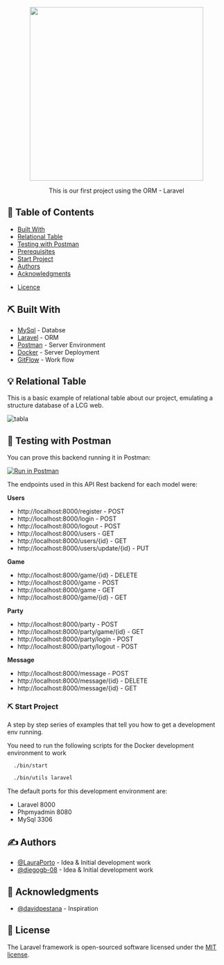 <p align="center"><a href="https://laravel.com" target="_blank"><img src="https://raw.githubusercontent.com/laravel/art/master/logo-lockup/5%20SVG/2%20CMYK/1%20Full%20Color/laravel-logolockup-cmyk-red.svg" width="400"></a></p>


<p align="center"> This is our first project using the ORM - Laravel
    <br> 
</p>



## 📝 Table of Contents

- [Built With](#built)
- [Relational Table](#relational_table)
- [Testing with Postman](#testing)
- [Prerequisites](#prerequisites)
- [Start Project](#start-project)
- [Authors](#authors)
- [Acknowledgments](#acknowledgments)
<!-- - [Git Flow](#gitFlow) -->
- [Licence](#License)


## ⛏️ Built With <a name = "built"></a>

- [MySql](https://www.mysql.com/) - Databse
- [Laravel](https://laravel.com/) - ORM
- [Postman](https://learning.postman.com/docs/getting-started/introduction/) - Server Environment
- [Docker](https://docs.docker.com/) - Server Deployment
- [GitFlow](https://www.atlassian.com/es/git/tutorials/comparing-workflows/gitflow-workflow) - Work flow




## 💡 Relational Table <a name = "relational_table"></a>

This is a basic example of relational table about our project, emulating a structure database of a LCG web. 

![tabla](https://user-images.githubusercontent.com/77154578/115294688-321f3780-a159-11eb-9cb4-f73bba550630.png)



## 🎈 Testing with Postman <a name="testing"></a>

You can prove this backend running it in Postman: 

[![Run in Postman](https://run.pstmn.io/button.svg)](https://app.getpostman.com/run-collection/240745e8fa1d32750cbd?action=collection%2Fimport)

The endpoints used in this API Rest backend for each model were: 

<strong>Users</strong>
- http://localhost:8000/register - POST
- http://localhost:8000/login - POST
- http://localhost:8000/logout - POST
- http://localhost:8000/users - GET
- http://localhost:8000/users/{id} - GET
- http://localhost:8000/users/update/{id} - PUT

<strong>Game</strong>
- http://localhost:8000/game/{id} - DELETE
- http://localhost:8000/game - POST
- http://localhost:8000/game - GET
- http://localhost:8000/game/{id} - GET

<strong>Party</strong>
- http://localhost:8000/party - POST
- http://localhost:8000/party/game/{id} - GET
- http://localhost:8000/party/login - POST
- http://localhost:8000/party/logout - POST

<strong>Message</strong>
- http://localhost:8000/message - POST
- http://localhost:8000/message/{id} - DELETE
- http://localhost:8000/message/{id} - GET



###  ⛏️  Start Project <a name="start-project"></a>

A step by step series of examples that tell you how to get a development env running.

You need to run the following scripts for the Docker development environment to work

```bash
  ./bin/start
```

```bash
  ./bin/utils laravel
```

The default ports for this development environment are:
- Laravel 8000
- Phpmyadmin 8080
- MySql 3306

<!-- ## ⛏️ Git Flow <a name = "gitFlow"></a> -->

## ✍️ Authors <a name = "authors"></a>

- [@LauraPorto](https://github.com/lauraporto) - Idea & Initial development work
- [@diegogb-08](https://github.com/diegogb-08) - Idea & Initial development work


## 🎉 Acknowledgments <a name = "acknowledgments"></a>

- [@davidpestana](https://github.com/davidpestana) - Inspiration


## 📝 License

The Laravel framework is open-sourced software licensed under the [MIT license](https://opensource.org/licenses/MIT).
